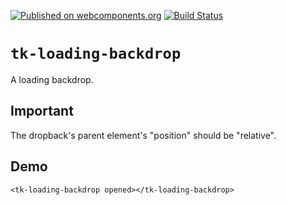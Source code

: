 [![Published on webcomponents.org](https://img.shields.io/badge/webcomponents.org-published-blue.svg)](https://beta.webcomponents.org/element/owner/my-element)
[![Build Status](https://travis-ci.org/butterandfly/tk-loading-backdrop.svg?branch=master)](https://travis-ci.org/butterandfly/tk-loading-backdrop)

# `tk-loading-backdrop`
A loading backdrop.

## Important
The dropback's parent element's "position" should be "relative".

## Demo

<!--
```
<custom-element-demo>
  <template>
    <link rel="import" href="my-element.html">
    <div style="position:relative;height:400px">
      <h1>Hello.</h1>
      <h2>Second Title.</h2>
      <p>Content.</p>
      <next-code-block></next-code-block>
    </div>
  </template>
</custom-element-demo>
```
-->
```
<tk-loading-backdrop opened></tk-loading-backdrop>
```